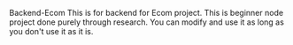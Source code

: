 Backend-Ecom
This is for backend for Ecom project. This is beginner node project done purely through research. You can modify and use it as long as you don't use it as it is.